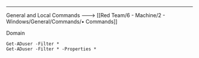 --- ---

General and Local Commands ---> [[Red Team/6 - Machine/2 - Windows/General/Commands/• Commands]]

Domain
```Terminal
Get-ADuser -Filter *
Get-ADuser -Filter * -Properties *
```